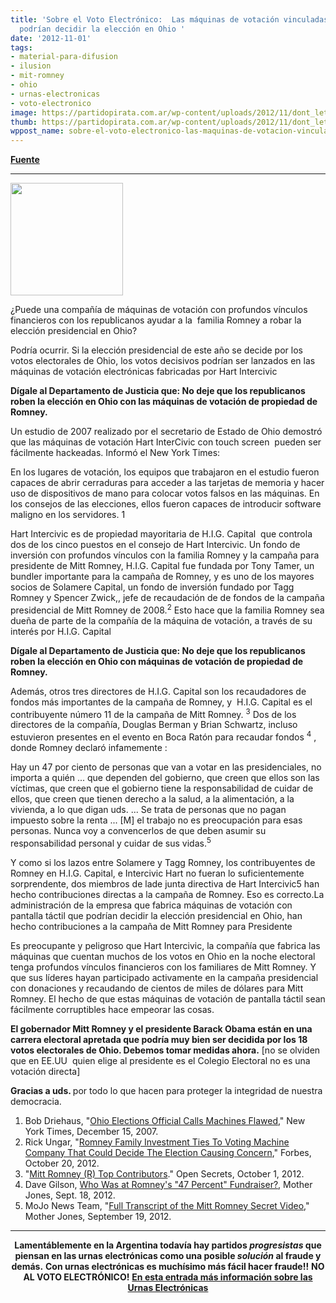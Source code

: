 ```yaml
---
title: 'Sobre el Voto Electrónico:  Las máquinas de votación vinculadas a los Romney
  podrían decidir la elección en Ohio '
date: '2012-11-01'
tags:
- material-para-difusion
- ilusion
- mit-romney
- ohio
- urnas-electronicas
- voto-electronico
image: https://partidopirata.com.ar/wp-content/uploads/2012/11/dont_let_repub_steal_election_180.gif
thumb: https://partidopirata.com.ar/wp-content/uploads/2012/11/dont_let_repub_steal_election_180-150x150.gif
wppost_name: sobre-el-voto-electronico-las-maquinas-de-votacion-vinculadas-a-los-romney-podrian-decidir-la-eleccion-en-ohio
---
```


<strong><a href="http://act.credoaction.com/campaign/hart_romney/" target="_blank">Fuente</a></strong>

<hr />

<a href="https://partidopirata.com.ar/wp-content/uploads/2012/11/dont_let_repub_steal_election_180.gif"><img class="alignright size-full wp-image-7178" title="dont_let_repub_steal_election_180" src="https://partidopirata.com.ar/wp-content/uploads/2012/11/dont_let_repub_steal_election_180.gif" alt="" width="180" height="180" /></a>

¿Puede una compañía de máquinas de votación con profundos vínculos financieros con los republicanos ayudar a la  familia Romney a robar la elección presidencial en Ohio?

Podría ocurrir. Si la elección presidencial de este año se decide por los votos electorales de Ohio, los votos decisivos podrían ser lanzados en las máquinas de votación electrónicas fabricadas por Hart Intercivic

<strong>Dígale al Departamento de Justicia que: No deje que los republicanos roben la elección en Ohio con las máquinas de votación de propiedad de Romney.</strong>

Un estudio de 2007 realizado por el secretario de Estado de Ohio demostró que las máquinas de votación Hart InterCivic con touch screen  pueden ser fácilmente hackeadas. Informó el New York Times:

En los lugares de votación, los equipos que trabajaron en el estudio fueron capaces de abrir cerraduras para acceder a las tarjetas de memoria y hacer uso de dispositivos de mano para colocar votos falsos en las máquinas. En los consejos de las elecciones, ellos fueron capaces de introducir software maligno en los servidores. 1

Hart Intercivic es de propiedad mayoritaria de H.I.G. Capital  que controla dos de los cinco puestos en el consejo de Hart Intercivic. Un fondo de inversión con profundos vínculos con la familia Romney y la campaña para presidente de Mitt Romney, H.I.G. Capital fue fundada por Tony Tamer, un bundler importante para la campaña de Romney, y es uno de los mayores socios de Solamere Capital, un fondo de inversión fundado por Tagg Romney y Spencer Zwick,, jefe de recaudación de de fondos de la campaña presidencial de Mitt Romney de 2008.<sup>2</sup> Esto hace que la familia Romney sea dueña de parte de la compañía de la máquina de votación, a través de su interés por H.I.G. Capital

<strong>Dígale al Departamento de Justicia que: No deje que los republicanos roben la elección en Ohio con máquinas de votación de propiedad de Romney.</strong>

Además, otros tres directores de H.I.G. Capital son los recaudadores de fondos más importantes de la campaña de Romney, y  H.I.G. Capital es el contribuyente número 11 de la campaña de Mitt Romney. <sup>3</sup> Dos de los directores de la compañía, Douglas Berman y Brian Schwartz, incluso estuvieron presentes en el evento en Boca Ratón para recaudar fondos <sup>4</sup> , donde Romney declaró infamemente :

Hay un 47 por ciento de personas que van a votar en las presidenciales, no importa a quién ... que dependen del gobierno, que creen que ellos son las víctimas, que creen que el gobierno tiene la responsabilidad de cuidar de ellos, que creen que tienen derecho a la salud, a la alimentación, a la vivienda, a lo que digan uds. ... Se trata de personas que no pagan impuesto sobre la renta ... [M] el trabajo no es preocupación para esas personas. Nunca voy a convencerlos de que deben asumir su responsabilidad personal y cuidar de sus vidas.<sup>5</sup>

Y como si los lazos entre Solamere y Tagg Romney, los contribuyentes de Romney en H.I.G. Capital, e Intercivic Hart no fueran lo suficientemente sorprendente, dos miembros de lade junta directiva de Hart Intercivic5 han hecho contribuciones directas a la campaña de Romney. Eso es correcto.La administración de la empresa que fabrica máquinas de votación con pantalla táctil que podrían decidir la elección presidencial en Ohio, han hecho contribuciones a la campaña de Mitt Romney para Presidente

Es preocupante y peligroso que Hart Intercivic, la compañía que fabrica las máquinas que cuentan muchos de los votos en Ohio en la noche electoral tenga profundos vínculos financieros con los familiares de Mitt Romney. Y que sus líderes hayan participado activamente en la campaña presidencial con donaciones y recaudando de cientos de miles de dólares para Mitt Romney. El hecho de que estas máquinas de votación de pantalla táctil sean fácilmente corruptibles hace empeorar las cosas.

<strong>El gobernador Mitt Romney y el presidente Barack Obama están en una carrera electoral apretada que podría muy bien ser decidida por los 18 votos electorales de Ohio. Debemos tomar medidas ahora.</strong> [no se olviden que en EE.UU  quien elige al presidente es el Colegio Electoral no es una votación directa]

<strong>Gracias a uds. </strong>por todo lo que hacen para proteger la integridad de nuestra democracia.

1. Bob Driehaus, "<a href="http://www.nytimes.com/2007/12/15/us/15ohio.html">Ohio Elections Official Calls Machines Flawed</a>," New York Times, December 15, 2007.
2. Rick Ungar, "<a href="http://www.forbes.com/sites/rickungar/2012/10/20/romney-family-investment-ties-to-voting-machine-company-that-could-decide-the-election-causes-concern/">Romney Family Investment Ties To Voting Machine Company That Could Decide The Election Causing Concern</a>," Forbes, October 20, 2012.
3. "<a href="http://www.opensecrets.org/pres12/contrib.php?id=N00000286">Mitt Romney (R) Top Contributors</a>." Open Secrets, October 1, 2012.
4. Dave Gilson, <a href="http://www.motherjones.com/mojo/2012/09/romney-47-percent-fundraiser-florida">Who Was at Romney's "47 Percent" Fundraiser?</a>, Mother Jones, Sept. 18, 2012.
5. MoJo News Team, "<a href="http://www.motherjones.com/politics/2012/09/full-transcript-mitt-romney-secret-video">Full Transcript of the Mitt Romney Secret Video</a>," Mother Jones, September 19, 2012.

<hr />
<p style="text-align: center;"><strong>Lamentáblemente en la Argentina todavía hay partidos <em>progresistas</em> que piensan en las urnas electrónicas como una posible <em>solución</em> al fraude y demás.</strong>
<strong> Con urnas electrónicas es muchísimo más fácil hacer fraude!!</strong>
<strong> NO AL VOTO ELECTRÓNICO!</strong>
<strong> <a href="https://partidopirata.com.ar/6732/sobre-las-urnas-electronicas-sus-problemas-y-los-periodistas-que-tienen-miedo-de-demostrar-que-no-saben">En esta entrada más información sobre las Urnas Electrónicas</a></strong></p>
